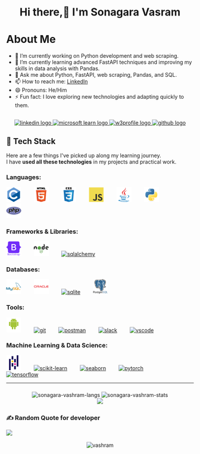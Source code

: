 ###

<h1 align="center">Hi there,👋 I'm Sonagara Vasram</h1>

# About Me

- 🔭 I’m currently working on Python development and web scraping.
- 🌱 I’m currently learning advanced FastAPI techniques and improving my skills in data analysis with Pandas.
- 💬 Ask me about Python, FastAPI, web scraping, Pandas, and SQL.
- 📫 How to reach me: [LinkedIn](https://www.linkedin.com/in/sonagara-vashram/)
- 😄 Pronouns: He/Him
- ⚡ Fun fact: I love exploring new technologies and adapting quickly to them.

##

<div align="center">
  <a href="https://www.linkedin.com/in/sonagara-vashram/" target="_blank">
    <img src="https://img.shields.io/static/v1?message=LinkedIn&logo=linkedin&label=&color=0077B5&logoColor=white&labelColor=&style=for-the-badge" height="25" alt="linkedin logo" />
  </a>
  <a href="https://learn.microsoft.com/en-us/users/vasramsonagara-4659" target="_blank">
    <img src="https://img.shields.io/static/v1?message=Microsoft%20Learn&logo=microsoft&label=&logoColor=white&labelColor=&style=for-the-badge" height="25" alt="microsoft learn logo" />
  </a>
  <a href="https://www.w3profile.com/sonagara-vashram" target="_blank">
    <img src="https://img.shields.io/static/v1?message=W3Profile&logo=w3c&label=&color=009A68&logoColor=white&labelColor=&style=for-the-badge" height="25" alt="w3profile logo" />
  </a>
  <a href="https://github.com/sonagara-vashram" target="_blank">
    <img src="https://img.shields.io/badge/github-%2324292e.svg?&style=for-the-badge&logo=github&logoColor=white" height="25" alt="github logo" />
  </a>
</div>

## 🧰 Tech Stack

Here are a few things I've picked up along my learning journey.  
I have **used all these technologies** in my projects and practical work.

<h3 align="left">Languages:</h3>
<p align="left">
  <a href="https://www.cprogramming.com/" target="_blank" rel="noreferrer"><img src="https://raw.githubusercontent.com/devicons/devicon/master/icons/c/c-original.svg" alt="c" width="40" height="40" style="margin-right: 30px;"/></a>
  <a href="https://www.w3.org/html/" target="_blank" rel="noreferrer"><img src="https://raw.githubusercontent.com/devicons/devicon/master/icons/html5/html5-original-wordmark.svg" alt="html5" width="40" height="40" style="margin-right: 30px;"/></a>
  <a href="https://www.w3schools.com/css/" target="_blank" rel="noreferrer"><img src="https://raw.githubusercontent.com/devicons/devicon/master/icons/css3/css3-original-wordmark.svg" alt="css3" width="40" height="40" style="margin-right: 30px;"/></a>
  <a href="https://developer.mozilla.org/en-US/docs/Web/JavaScript" target="_blank" rel="noreferrer"><img src="https://raw.githubusercontent.com/devicons/devicon/master/icons/javascript/javascript-original.svg" alt="javascript" width="40" height="40" style="margin-right: 30px;"/></a>
  <a href="https://www.java.com" target="_blank" rel="noreferrer"><img src="https://raw.githubusercontent.com/devicons/devicon/master/icons/java/java-original.svg" alt="java" width="40" height="40" style="margin-right: 30px;"/></a>
  <a href="https://www.python.org" target="_blank" rel="noreferrer"><img src="https://raw.githubusercontent.com/devicons/devicon/master/icons/python/python-original.svg" alt="python" width="40" height="40" style="margin-right: 30px;"/></a>
  <a href="https://www.php.net" target="_blank" rel="noreferrer"><img src="https://raw.githubusercontent.com/devicons/devicon/master/icons/php/php-original.svg" alt="php" width="40" height="40" style="margin-right: 30px;"/></a>
</p>

<h3 align="left">Frameworks & Libraries:</h3>
<p align="left">
  <a href="https://getbootstrap.com" target="_blank" rel="noreferrer"><img src="https://raw.githubusercontent.com/devicons/devicon/master/icons/bootstrap/bootstrap-plain-wordmark.svg" alt="bootstrap" width="40" height="40" style="margin-right: 30px;"/></a>
  <a href="https://nodejs.org" target="_blank" rel="noreferrer"><img src="https://raw.githubusercontent.com/devicons/devicon/master/icons/nodejs/nodejs-original-wordmark.svg" alt="nodejs" width="40" height="40" style="margin-right: 30px;"/></a>
  <a href="https://nodejs.org" target="_blank" rel="noreferrer"><img src="https://cdn.jsdelivr.net/gh/devicons/devicon/icons/sqlalchemy/sqlalchemy-original.svg" alt="sqlalchemy" width="40" height="40" style="margin-right: 30px;"/></a>
</p>

<h3 align="left">Databases:</h3>
<p align="left">
  <a href="https://www.mysql.com/" target="_blank" rel="noreferrer"><img src="https://raw.githubusercontent.com/devicons/devicon/master/icons/mysql/mysql-original-wordmark.svg" alt="mysql" width="40" height="40" style="margin-right: 30px;"/></a>
  <a href="https://www.oracle.com/" target="_blank" rel="noreferrer"><img src="https://raw.githubusercontent.com/devicons/devicon/master/icons/oracle/oracle-original.svg" alt="oracle" width="40" height="40" style="margin-right: 30px;"/></a>
  <a href="https://www.sqlite.org/" target="_blank" rel="noreferrer"><img src="https://www.vectorlogo.zone/logos/sqlite/sqlite-icon.svg" alt="sqlite" width="40" height="40" style="margin-right: 30px;"/></a>
  <a href="https://www.postgresql.org" target="_blank" rel="noreferrer"><img src="https://raw.githubusercontent.com/devicons/devicon/master/icons/postgresql/postgresql-original-wordmark.svg" alt="postgresql" width="40" height="40" style="margin-right: 30px;"/></a>
</p>

<h3 align="left">Tools:</h3>
<p align="left">
  <a href="https://developer.android.com" target="_blank" rel="noreferrer"><img src="https://raw.githubusercontent.com/devicons/devicon/master/icons/android/android-original-wordmark.svg" alt="android" width="40" height="40" style="margin-right: 30px;"/></a>
  <a href="https://git-scm.com/" target="_blank" rel="noreferrer"><img src="https://www.vectorlogo.zone/logos/git-scm/git-scm-icon.svg" alt="git" width="40" height="40" style="margin-right: 30px;"/></a>
  <a href="https://postman.com" target="_blank" rel="noreferrer"><img src="https://www.vectorlogo.zone/logos/getpostman/getpostman-icon.svg" alt="postman" width="40" height="40" style="margin-right: 30px;"/></a>
  <a href="https://slack.com" target="_blank" rel="noreferrer"><img src="https://cdn.jsdelivr.net/gh/devicons/devicon/icons/slack/slack-original.svg" height="40" width="40" style="margin-right: 30px;" alt="slack" /></a>
  <a href="https://slack.com" target="_blank" rel="noreferrer"><img src="https://cdn.jsdelivr.net/gh/devicons/devicon/icons/vscode/vscode-original.svg" height="40" width="40" style="margin-right: 30px;" alt="vscode" /></a>
</p>

<h3 align="left">Machine Learning & Data Science:</h3>
<p align="left">
  <a href="https://pandas.pydata.org/" target="_blank" rel="noreferrer"><img src="https://raw.githubusercontent.com/devicons/devicon/2ae2a900d2f041da66e950e4d48052658d850630/icons/pandas/pandas-original.svg" alt="pandas" width="40" height="40" style="margin-right: 30px;"/></a>
  <a href="https://scikit-learn.org/" target="_blank" rel="noreferrer"><img src="https://upload.wikimedia.org/wikipedia/commons/0/05/Scikit_learn_logo_small.svg" alt="scikit-learn" width="40" height="40" style="margin-right: 30px;"/></a>
  <a href="https://seaborn.pydata.org/" target="_blank" rel="noreferrer"><img src="https://seaborn.pydata.org/_images/logo-mark-lightbg.svg" alt="seaborn" width="40" height="40" style="margin-right: 30px;"/></a>
  <a href="https://pytorch.org/" target="_blank" rel="noreferrer"><img src="https://www.vectorlogo.zone/logos/pytorch/pytorch-icon.svg" alt="pytorch" width="40" height="40" style="margin-right: 30px;"/></a>
  <a href="https://www.tensorflow.org" target="_blank" rel="noreferrer"><img src="https://www.vectorlogo.zone/logos/tensorflow/tensorflow-icon.svg" alt="tensorflow" width="40" height="40" style="margin-right: 30px;"/></a>
</p>


---

###

<div align="center">
<img height="150em" src="https://github-readme-stats.vercel.app/api/top-langs/?username=sonagara-vashram&layout=compact&show_icon=true&theme=algolia" alt="sonagara-vashram-langs"/>
<img height="150em" src="https://github-readme-stats.vercel.app/api/?username=sonagara-vashram&layout=compact&show_icon=true&theme=algolia" alt="sonagara-vashram-stats"/>
</div>
<div align="center">
  <img src="http://github-readme-streak-stats.herokuapp.com?user=sonagara-vashram&theme=algolia&background=0d1117&hide_border=true" />
</div>

### ✍️ Random Quote for developer
![](https://quotes-github-readme.vercel.app/api?type=horizontal&theme=Cobalt-2)

<p align="center"> <img src="https://komarev.com/ghpvc/?username=sonagara-vashram&label=Profile%20views&color=0e75b6&style=flat" alt="vashram" /> </p>
